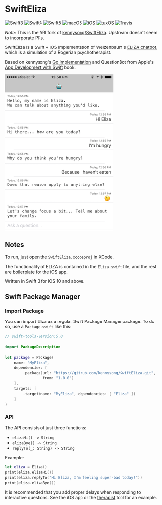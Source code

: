 # SwiftEliza

![Swift3](https://img.shields.io/badge/swift-3-blue.svg)
![Swift4](https://img.shields.io/badge/swift-4-blue.svg)
![Swift5](https://img.shields.io/badge/swift-5-blue.svg)
![macOS](https://img.shields.io/badge/os-macOS-green.svg?style=flat)
![iOS](https://img.shields.io/badge/os-iOS-green.svg?style=flat)
![tuxOS](https://img.shields.io/badge/os-tuxOS-green.svg?style=flat)
![Travis](https://api.travis-ci.org/AlwaysRightInstitute/SwiftEliza.svg?branch=feature/swift-package-manager&style=flat)

*Note*: This is the ARI fork of
[kennysong/SwiftEliza](https://github.com/kennysong/SwiftEliza).
Upstream doesn't seem to incorporate PRs.

SwiftEliza is a Swift + iOS implementation of Weizenbaum's [ELIZA chatbot](https://en.wikipedia.org/wiki/ELIZA), which is a simulation of a Rogerian psychotherapist. 

Based on kennysong's [Go implementation](https://github.com/kennysong/goeliza) 
and QuestionBot from Apple's 
[App Development with Swift](https://itunes.apple.com/book/app-development-with-swift/id1118575552) 
book.

![SwiftEliza screenshot](/SwiftEliza/screenshot.png)

## Notes

To run, just open the `SwiftEliza.xcodeproj` in XCode. 

The functionality of ELIZA is contained in the `Eliza.swift` file, and the rest are boilerplate for the iOS app.

Written in Swift 3 for iOS 10 and above. 

## Swift Package Manager

### Import Package

You can import Eliza as a regular Swift Package Manager package. To do so,
use a `Package.swift` like this:

```swift
// swift-tools-version:5.0

import PackageDescription

let package = Package(
    name: "MyEliza",
    dependencies: [
        .package(url: "https://github.com/kennysong/SwiftEliza.git",
                 from: "1.0.0")
    ],
    targets: [
        .target(name: "MyEliza", dependencies: [ "Eliza" ])
    ]
)
```

### API

The API consists of just three functions:

- `elizaHi() -> String`
- `elizaBye() -> String`
- `replyTo(_: String) -> String`

Example:

```swift
let eliza = Eliza()
print(eliza.elizaHi())
print(eliza.replyTo("Hi Eliza, I'm feeling super-bad today!"))
print(eliza.elizaBye())
```

It is recommended that you add proper delays when responding to interactive
questions. See the iOS app or the [therapist](Sources/therapist) tool for an example.
